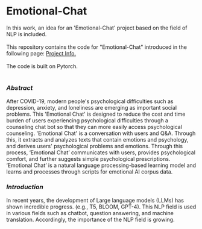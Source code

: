 # Emotional-Chat

In this work, an idea for an 'Emotional-Chat' project based on the field of NLP is included.
<br><br>
This repository contains the code for "Emotional-Chat" introduced in the following page:
[Project Info.](https://www.notion.so/Emotional-Chat-d18f12a74117414fb31a54079982c24e?pvs=4)
<br><br>
The code is built on Pytorch.
<br>
# 
### ***Abstract***
After COVID-19, modern people's psychological difficulties such as depression, anxiety, and loneliness are emerging as important social problems. This 'Emotional Chat' is designed to reduce the cost and time burden of users experiencing psychological difficulties through a counseling chat bot so that they can more easily access psychological counseling. 'Emotional Chat' is a conversation with users and Q&A. Through this, it extracts and analyzes texts that contain emotions and psychology, and derives users' psychological problems and emotions. Through this process, ‘Emotional Chat’ communicates with users, provides psychological comfort, and further suggests simple psychological prescriptions. ‘Emotional Chat’ is a natural language processing-based learning model and learns and processes through scripts for emotional AI corpus data.


### ***Introduction***
In recent years, the development of Large language models (LLMs) has shown incredible progress.
(e.g., T5, BLOOM, GPT-4). This NLP field is used in various fields such as chatbot, question answering, and machine translation. Accordingly, the importance of the NLP field is growing.
